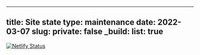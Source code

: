 

---
title: Site state
type: maintenance
date: 2022-03-07
slug:
private: false
_build:
  list: true
---


[![Netlify Status](https://api.netlify.com/api/v1/badges/48378092-ea86-4c1f-955d-0e25d01bc04e/deploy-status)](https://app.netlify.com/sites/arme-project/deploys)
